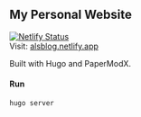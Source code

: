 ## My Personal Website
[![Netlify Status](https://api.netlify.com/api/v1/badges/a31e1385-4c5d-4fc6-9d6a-fd65d3347c71/deploy-status)](https://app.netlify.com/sites/alsblog/deploys)  
Visit: [alsblog.netlify.app](https://alsblog.netlify.app)

Built with Hugo and PaperModX.

#### Run
```bash
hugo server
```